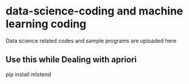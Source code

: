 # data-science-coding and machine learning coding
Data science related codes and sample programs are uploaded here
## Use this while Dealing with apriori
pip install mlxtend

